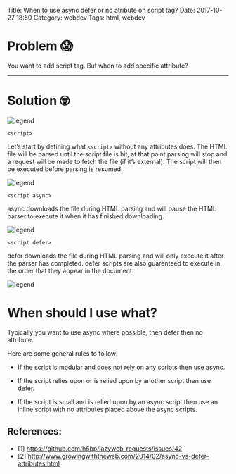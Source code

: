 Title: When to use async defer or no atribute on script tag?
Date: 2017-10-27 18:50
Category: webdev
Tags: html, webdev

# Problem 😱

You want to add script tag. But when to add specific attribute?

---

# Solution 🤓

![legend](http://www.growingwiththeweb.com/images/2014/02/26/legend.svg)

`<script>`

Let’s start by defining what `<script>` without any attributes does. 
The HTML file will be parsed until the script file is hit, 
at that point parsing will stop and a request will be made to fetch the file (if it’s external). 
The script will then be executed before parsing is resumed.

![legend](http://www.growingwiththeweb.com/images/2014/02/26/script.svg)

`<script async>`

async downloads the file during HTML parsing and will pause the HTML parser to execute it when it has finished downloading.


![legend](http://www.growingwiththeweb.com/images/2014/02/26/script-async.svg)

`<script defer>`

defer downloads the file during HTML parsing and will only execute it after the parser has completed. defer scripts are also guarenteed to execute in the order that they appear in the document.

![legend](http://www.growingwiththeweb.com/images/2014/02/26/script-defer.svg)

# When should I use what?

Typically you want to use async where possible, then defer then no attribute. 


Here are some general rules to follow:

- If the script is modular and does not rely on any scripts then use async.

- If the script relies upon or is relied upon by another script then use defer.

- If the script is small and is relied upon by an async script then use an inline script with no attributes placed above the async scripts.


## References:

- [1] https://github.com/h5bp/lazyweb-requests/issues/42
- [2] http://www.growingwiththeweb.com/2014/02/async-vs-defer-attributes.html

